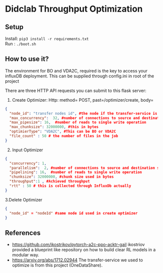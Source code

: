 # Didclab Throughput Optimization

## Setup
Install: ``pip3 install -r requirements.txt``  
Run : ``./boot.sh``

## How to use it?
The environment for BO and VDA2C, required is the key to access your influxDB deployment.
This can be supplied through config.ini in root of the project

There are three HTTP API requests you can submit to this flask server:

1. Create Optimizer: Http: method= POST, past=/optimizer/create, body= 
```json
{
  "node_id": "transfer nodes id", #the node if the transfer-service is using
  "max_concurrency":  32, #number of connections to source and destination servers
  "max_pipesize": 16,  #number of reads to single write operation
  "max_chunksize": 32000000, #this in bytes
  "optimierType": "VDA2C", #This can be BO or VDA2C
  "file_count" : 50 # the number of files in the job
}
```
2. Input Optimizer
```json
{
  "concurrency": 1,
  "parallelism":  2, #number of connections to source and destination servers
  "pipelining": 16,  #number of reads to single write operation
  "chunksize": 32000000, #chunk size used in bytes
  "throughput":1 , #Achieved throughput
  "rtt" : 50 # this is collected through InfluxDb actually
}
```

3.Delete Optimizer
```json
{
  "node_id" = "nodeId" #same node id used in create optimizer
}
```
## References
- https://github.com/ikostrikov/pytorch-a2c-ppo-acktr-gail
ikostriov provided a blueprint like repository on how to build clear RL models in a modular way.
- https://arxiv.org/abs/1712.02944 The transfer-service we used to optimize is from this project (OneDataShare). 